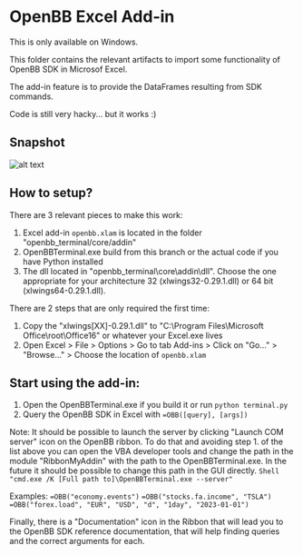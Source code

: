 # OpenBB Excel Add-in

This is only available on Windows.

This folder contains the relevant artifacts to import some functionality of OpenBB SDK in Microsof Excel. 

The add-in feature is to provide the DataFrames resulting from SDK commands.

Code is still very hacky... but it works :)

## Snapshot
![alt text](https://user-images.githubusercontent.com/79287829/219010018-f618b722-13b8-4dde-98f4-36ed21756cb0.png)

## How to setup?

There are 3 relevant pieces to make this work:
1. Excel add-in `openbb.xlam` is located in the folder "openbb_terminal/core/addin"
2. OpenBBTerminal.exe build from this branch or the actual code if you have Python installed
3. The dll located in "openbb_terminal\core\addin\dll". Choose the one appropriate for your architecture 32 (xlwings32-0.29.1.dll) or 64 bit (xlwings64-0.29.1.dll).

There are 2 steps that are only required the first time:
1. Copy the "xlwings[XX]-0.29.1.dll" to "C:\Program Files\Microsoft Office\root\Office16" or whatever your Excel.exe lives
2. Open Excel > File > Options > Go to tab Add-ins > Click on "Go..." > "Browse..." > Choose the location of `openbb.xlam`

## Start using the add-in:
1. Open the OpenBBTerminal.exe if you build it or run `python terminal.py`
2. Query the OpenBB SDK in Excel with `=OBB([query], [args])`

Note: It should be possible to launch the server by clicking "Launch COM server" icon on the OpenBB ribbon. To do that and avoiding step 1. of the list above you can open the VBA developer tools and change the path in the module "RibbonMyAddin" with the path to the OpenBBTerminal.exe. In the future it should be possible to change this path in the GUI directly.
`Shell "cmd.exe /K [Full path to]\OpenBBTerminal.exe --server"`

Examples:
`=OBB("economy.events")`
`=OBB("stocks.fa.income", "TSLA")`
`=OBB("forex.load", "EUR", "USD", "d", "1day", "2023-01-01")`

Finally, there is a "Documentation" icon in the Ribbon that will lead you to the OpenBB SDK reference documentation, that will help finding queries and the correct arguments for each.
